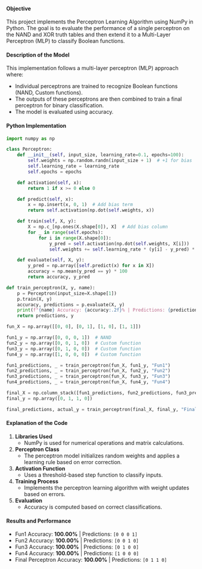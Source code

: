 #### Objective
This project implements the Perceptron Learning Algorithm using NumPy in Python. The goal is to evaluate the performance of a single perceptron on the NAND and XOR truth tables and then extend it to a Multi-Layer Perceptron (MLP) to classify Boolean functions.

#### Description of the Model
This implementation follows a multi-layer perceptron (MLP) approach where:
- Individual perceptrons are trained to recognize Boolean functions (NAND, Custom functions).
- The outputs of these perceptrons are then combined to train a final perceptron for binary classification.
- The model is evaluated using accuracy.

#### Python Implementation
```python
import numpy as np

class Perceptron:
    def __init__(self, input_size, learning_rate=0.1, epochs=100):
        self.weights = np.random.randn(input_size + 1)  # +1 for bias
        self.learning_rate = learning_rate
        self.epochs = epochs

    def activation(self, x):
        return 1 if x >= 0 else 0

    def predict(self, x):
        x = np.insert(x, 0, 1)  # Add bias term
        return self.activation(np.dot(self.weights, x))

    def train(self, X, y):
        X = np.c_[np.ones(X.shape[0]), X]  # Add bias column
        for _ in range(self.epochs):
            for i in range(X.shape[0]):
                y_pred = self.activation(np.dot(self.weights, X[i]))
                self.weights += self.learning_rate * (y[i] - y_pred) * X[i]

    def evaluate(self, X, y):
        y_pred = np.array([self.predict(x) for x in X])
        accuracy = np.mean(y_pred == y) * 100
        return accuracy, y_pred

def train_perceptron(X, y, name):
    p = Perceptron(input_size=X.shape[1])
    p.train(X, y)
    accuracy, predictions = p.evaluate(X, y)
    print(f"{name} Accuracy: {accuracy:.2f}% | Predictions: {predictions}")
    return predictions, y

fun_X = np.array([[0, 0], [0, 1], [1, 0], [1, 1]])

fun1_y = np.array([0, 0, 0, 1])  # NAND
fun2_y = np.array([0, 0, 1, 0])  # Custom function
fun3_y = np.array([0, 1, 0, 0])  # Custom function
fun4_y = np.array([1, 0, 0, 0])  # Custom function

fun1_predictions, _ = train_perceptron(fun_X, fun1_y, "Fun1")
fun2_predictions, _ = train_perceptron(fun_X, fun2_y, "Fun2")
fun3_predictions, _ = train_perceptron(fun_X, fun3_y, "Fun3")
fun4_predictions, _ = train_perceptron(fun_X, fun4_y, "Fun4")

final_X = np.column_stack([fun1_predictions, fun2_predictions, fun3_predictions, fun4_predictions])
final_y = np.array([0, 1, 1, 0])

final_predictions, actual_y = train_perceptron(final_X, final_y, "Final Perceptron")
```

#### Explanation of the Code
1. **Libraries Used**
   - NumPy is used for numerical operations and matrix calculations.
2. **Perceptron Class**
   - The perceptron model initializes random weights and applies a learning rule based on error correction.
3. **Activation Function**
   - Uses a threshold-based step function to classify inputs.
4. **Training Process**
   - Implements the perceptron learning algorithm with weight updates based on errors.
5. **Evaluation**
   - Accuracy is computed based on correct classifications.

#### Results and Performance
- Fun1 Accuracy: **100.00%** | Predictions: `[0 0 0 1]`
- Fun2 Accuracy: **100.00%** | Predictions: `[0 0 1 0]`
- Fun3 Accuracy: **100.00%** | Predictions: `[0 1 0 0]`
- Fun4 Accuracy: **100.00%** | Predictions: `[1 0 0 0]`
- Final Perceptron Accuracy: **100.00%** | Predictions: `[0 1 1 0]`

